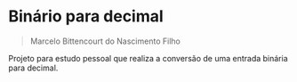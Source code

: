 # Binário para decimal
> Marcelo Bittencourt do Nascimento Filho

Projeto para estudo pessoal que realiza a conversão de uma entrada binária para decimal.

